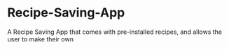 # Recipe-Saving-App
A Recipe Saving App that comes with pre-installed recipes, and allows the user to make their own
